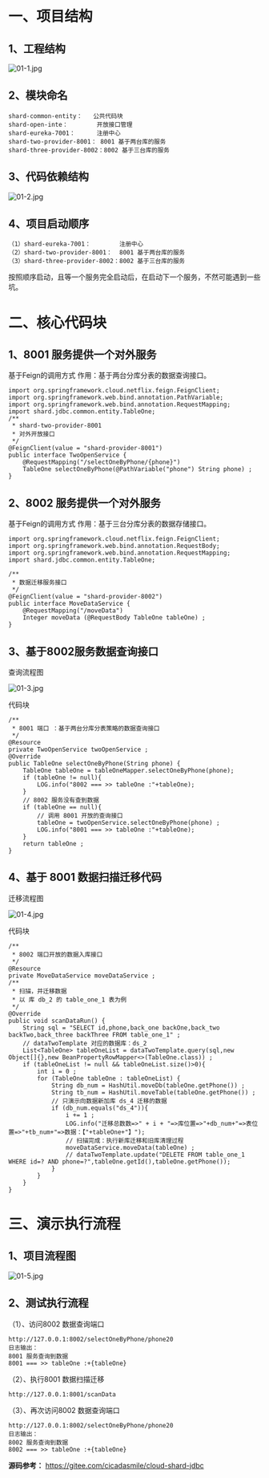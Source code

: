# 一、项目结构

## 1、工程结构

![](https://images.gitee.com/uploads/images/2022/0210/222205_4904d08f_5064118.jpeg "01-1.jpg")

## 2、模块命名

```
shard-common-entity：   公共代码块
shard-open-inte：        开放接口管理
shard-eureka-7001：      注册中心
shard-two-provider-8001： 8001 基于两台库的服务
shard-three-provider-8002：8002 基于三台库的服务
```

## 3、代码依赖结构

![](https://images.gitee.com/uploads/images/2022/0210/222217_6816ec8e_5064118.jpeg "01-2.jpg")

## 4、项目启动顺序
```
（1）shard-eureka-7001：        注册中心
（2）shard-two-provider-8001：  8001 基于两台库的服务
（3）shard-three-provider-8002：8002 基于三台库的服务
```
按照顺序启动，且等一个服务完全启动后，在启动下一个服务，不然可能遇到一些坑。

# 二、核心代码块

## 1、8001 服务提供一个对外服务

基于Feign的调用方式
作用：基于两台分库分表的数据查询接口。

```
import org.springframework.cloud.netflix.feign.FeignClient;
import org.springframework.web.bind.annotation.PathVariable;
import org.springframework.web.bind.annotation.RequestMapping;
import shard.jdbc.common.entity.TableOne;
/**
 * shard-two-provider-8001
 * 对外开放接口
 */
@FeignClient(value = "shard-provider-8001")
public interface TwoOpenService {
    @RequestMapping("/selectOneByPhone/{phone}")
    TableOne selectOneByPhone(@PathVariable("phone") String phone) ;
}
```

## 2、8002 服务提供一个对外服务

基于Feign的调用方式
作用：基于三台分库分表的数据存储接口。

```
import org.springframework.cloud.netflix.feign.FeignClient;
import org.springframework.web.bind.annotation.RequestBody;
import org.springframework.web.bind.annotation.RequestMapping;
import shard.jdbc.common.entity.TableOne;

/**
 * 数据迁移服务接口
 */
@FeignClient(value = "shard-provider-8002")
public interface MoveDataService {
    @RequestMapping("/moveData")
    Integer moveData (@RequestBody TableOne tableOne) ;
}
```

## 3、基于8002服务数据查询接口

查询流程图

![](https://images.gitee.com/uploads/images/2022/0210/222235_2f1bd230_5064118.jpeg "01-3.jpg")

代码块

```
/**
 * 8001 端口 ：基于两台分库分表策略的数据查询接口
 */
@Resource
private TwoOpenService twoOpenService ;
@Override
public TableOne selectOneByPhone(String phone) {
    TableOne tableOne = tableOneMapper.selectOneByPhone(phone);
    if (tableOne != null){
        LOG.info("8002 === >> tableOne :"+tableOne);
    }
    // 8002 服务没有查到数据
    if (tableOne == null){
        // 调用 8001 开放的查询接口
        tableOne = twoOpenService.selectOneByPhone(phone) ;
        LOG.info("8001 === >> tableOne :"+tableOne);
    }
    return tableOne ;
}
```
## 4、基于 8001 数据扫描迁移代码

迁移流程图

![](https://images.gitee.com/uploads/images/2022/0210/222249_eb8de878_5064118.jpeg "01-4.jpg")

代码块
```
/**
 * 8002 端口开放的数据入库接口
 */
@Resource
private MoveDataService moveDataService ;
/**
 * 扫描，并迁移数据
 * 以 库 db_2 的 table_one_1 表为例
 */
@Override
public void scanDataRun() {
    String sql = "SELECT id,phone,back_one backOne,back_two backTwo,back_three backThree FROM table_one_1" ;
    // dataTwoTemplate 对应的数据库：ds_2
    List<TableOne> tableOneList = dataTwoTemplate.query(sql,new Object[]{},new BeanPropertyRowMapper<>(TableOne.class)) ;
    if (tableOneList != null && tableOneList.size()>0){
        int i = 0 ;
        for (TableOne tableOne : tableOneList) {
            String db_num = HashUtil.moveDb(tableOne.getPhone()) ;
            String tb_num = HashUtil.moveTable(tableOne.getPhone()) ;
            // 只演示向数据新加库 ds_4 迁移的数据
            if (db_num.equals("ds_4")){
                i += 1 ;
                LOG.info("迁移总数数=>" + i + "=>库位置=>"+db_num+"=>表位置=>"+tb_num+"=>数据：【"+tableOne+"】");
                // 扫描完成：执行新库迁移和旧库清理过程
                moveDataService.moveData(tableOne) ;
                // dataTwoTemplate.update("DELETE FROM table_one_1 WHERE id=? AND phone=?",tableOne.getId(),tableOne.getPhone());
            }
        }
    }
}
```

# 三、演示执行流程

## 1、项目流程图

![](https://images.gitee.com/uploads/images/2022/0210/222305_e72069f6_5064118.jpeg "01-5.jpg")

## 2、测试执行流程

（1）、访问8002 数据查询端口

```
http://127.0.0.1:8002/selectOneByPhone/phone20
日志输出：
8001 服务查询到数据
8001 === >> tableOne :+{tableOne}
```

（2）、执行8001 数据扫描迁移

```
http://127.0.0.1:8001/scanData
```

（3）、再次访问8002 数据查询端口

```
http://127.0.0.1:8002/selectOneByPhone/phone20
日志输出：
8002 服务查询到数据
8002 === >> tableOne :+{tableOne}
```

**源码参考：** https://gitee.com/cicadasmile/cloud-shard-jdbc